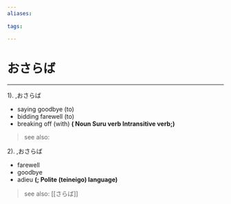 ```yaml
---
aliases:
    
tags:
    
---
```


# おさらば
---
1).
,おさらば

- saying goodbye (to)
- bidding farewell (to)
- breaking off (with)
**( Noun Suru verb Intransitive verb;)**
> see also: 
            
2).
,おさらば

- farewell
- goodbye
- adieu
**(; Polite (teineigo) language)**
> see also:  [[さらば]]
            